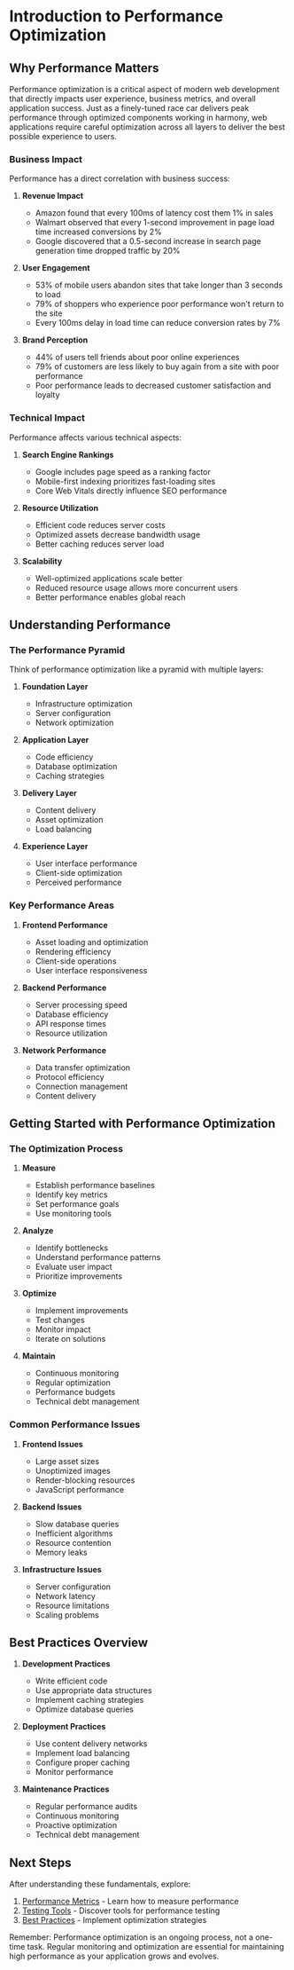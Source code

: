 # Introduction to Performance Optimization

## Why Performance Matters

Performance optimization is a critical aspect of modern web development that directly impacts user experience, business metrics, and overall application success. Just as a finely-tuned race car delivers peak performance through optimized components working in harmony, web applications require careful optimization across all layers to deliver the best possible experience to users.

### Business Impact

Performance has a direct correlation with business success:

1. **Revenue Impact**
   - Amazon found that every 100ms of latency cost them 1% in sales
   - Walmart observed that every 1-second improvement in page load time increased conversions by 2%
   - Google discovered that a 0.5-second increase in search page generation time dropped traffic by 20%

2. **User Engagement**
   - 53% of mobile users abandon sites that take longer than 3 seconds to load
   - 79% of shoppers who experience poor performance won't return to the site
   - Every 100ms delay in load time can reduce conversion rates by 7%

3. **Brand Perception**
   - 44% of users tell friends about poor online experiences
   - 79% of customers are less likely to buy again from a site with poor performance
   - Poor performance leads to decreased customer satisfaction and loyalty

### Technical Impact

Performance affects various technical aspects:

1. **Search Engine Rankings**
   - Google includes page speed as a ranking factor
   - Mobile-first indexing prioritizes fast-loading sites
   - Core Web Vitals directly influence SEO performance

2. **Resource Utilization**
   - Efficient code reduces server costs
   - Optimized assets decrease bandwidth usage
   - Better caching reduces server load

3. **Scalability**
   - Well-optimized applications scale better
   - Reduced resource usage allows more concurrent users
   - Better performance enables global reach

## Understanding Performance

### The Performance Pyramid

Think of performance optimization like a pyramid with multiple layers:

1. **Foundation Layer**
   - Infrastructure optimization
   - Server configuration
   - Network optimization

2. **Application Layer**
   - Code efficiency
   - Database optimization
   - Caching strategies

3. **Delivery Layer**
   - Content delivery
   - Asset optimization
   - Load balancing

4. **Experience Layer**
   - User interface performance
   - Client-side optimization
   - Perceived performance

### Key Performance Areas

1. **Frontend Performance**
   - Asset loading and optimization
   - Rendering efficiency
   - Client-side operations
   - User interface responsiveness

2. **Backend Performance**
   - Server processing speed
   - Database efficiency
   - API response times
   - Resource utilization

3. **Network Performance**
   - Data transfer optimization
   - Protocol efficiency
   - Connection management
   - Content delivery

## Getting Started with Performance Optimization

### The Optimization Process

1. **Measure**
   - Establish performance baselines
   - Identify key metrics
   - Set performance goals
   - Use monitoring tools

2. **Analyze**
   - Identify bottlenecks
   - Understand performance patterns
   - Evaluate user impact
   - Prioritize improvements

3. **Optimize**
   - Implement improvements
   - Test changes
   - Monitor impact
   - Iterate on solutions

4. **Maintain**
   - Continuous monitoring
   - Regular optimization
   - Performance budgets
   - Technical debt management

### Common Performance Issues

1. **Frontend Issues**
   - Large asset sizes
   - Unoptimized images
   - Render-blocking resources
   - JavaScript performance

2. **Backend Issues**
   - Slow database queries
   - Inefficient algorithms
   - Resource contention
   - Memory leaks

3. **Infrastructure Issues**
   - Server configuration
   - Network latency
   - Resource limitations
   - Scaling problems

## Best Practices Overview

1. **Development Practices**
   - Write efficient code
   - Use appropriate data structures
   - Implement caching strategies
   - Optimize database queries

2. **Deployment Practices**
   - Use content delivery networks
   - Implement load balancing
   - Configure proper caching
   - Monitor performance

3. **Maintenance Practices**
   - Regular performance audits
   - Continuous monitoring
   - Proactive optimization
   - Technical debt management

## Next Steps

After understanding these fundamentals, explore:
1. [Performance Metrics](metrics.md) - Learn how to measure performance
2. [Testing Tools](tools.md) - Discover tools for performance testing
3. [Best Practices](best-practices.md) - Implement optimization strategies

Remember: Performance optimization is an ongoing process, not a one-time task. Regular monitoring and optimization are essential for maintaining high performance as your application grows and evolves.
